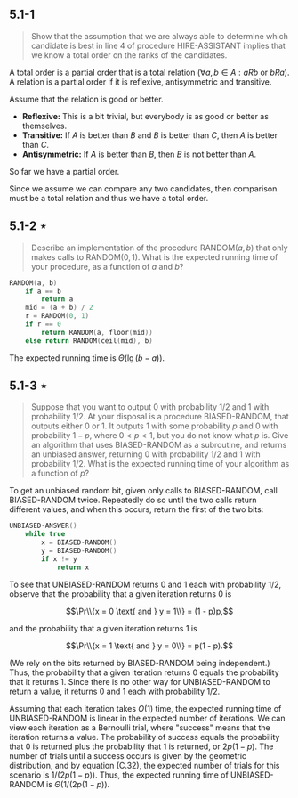## 5.1-1

> Show that the assumption that we are always able to determine which candidate is best in line 4 of procedure $\text{HIRE-ASSISTANT}$ implies that we know a total order on the ranks of the candidates.

A total order is a partial order that is a total relation $(\forall a, b \in A:aRb \text{ or } bRa)$.
A relation is a partial order if it is reflexive, antisymmetric and transitive.

Assume that the relation is good or better.

- **Reflexive:** This is a bit trivial, but everybody is as good or better as themselves.
- **Transitive:** If $A$ is better than $B$ and $B$ is better than $C$, then $A$ is better than $C$.
- **Antisymmetric:** If $A$ is better than $B$, then $B$ is not better than $A$.

So far we have a partial order.

Since we assume we can compare any two candidates, then comparison must be a total relation and thus we have a total order.

## 5.1-2 $\star$

> Describe an implementation of the procedure $\text{RANDOM}(a, b)$ that only makes calls to $\text{RANDOM}(0, 1)$. What is the expected running time of your procedure, as a function of $a$ and $b$?

```cpp
RANDOM(a, b)
    if a == b
        return a
    mid = (a + b) / 2
    r = RANDOM(0, 1)
    if r == 0
        return RANDOM(a, floor(mid))
    else return RANDOM(ceil(mid), b)
```

The expected running time is $\Theta(\lg(b - a))$.

## 5.1-3 $\star$

> Suppose that you want to output $0$ with probability $1 / 2$ and $1$ with probability $1 / 2$. At your disposal is a procedure $\text{BIASED-RANDOM}$, that outputs either $0$ or $1$. It outputs $1$ with some probability $p$ and $0$ with probability $1 - p$, where $0 < p < 1$, but you do not know what $p$ is. Give an algorithm that uses $\text{BIASED-RANDOM}$ as a subroutine, and returns an unbiased answer, returning $0$ with probability $1 / 2$ and $1$ with probability $1 / 2$. What is the expected running time of your algorithm as a function of $p$?

To get an unbiased random bit, given only calls to $\text{BIASED-RANDOM}$, call $\text{BIASED-RANDOM}$ twice. Repeatedly do so until the two calls return different values, and when this occurs, return the first of the two bits:

```cpp
UNBIASED-ANSWER()
    while true
        x = BIASED-RANDOM()
        y = BIASED-RANDOM()
        if x != y
            return x
```

To see that $\text{UNBIASED-RANDOM}$ returns $0$ and $1$ each with probability $1 / 2$, observe that the probability that a given iteration returns $0$ is

$$\Pr\\{x = 0 \text{ and } y = 1\\} = (1 - p)p,$$

and the probability that a given iteration returns $1$ is

$$\Pr\\{x = 1 \text{ and } y = 0\\} = p(1 - p).$$

(We rely on the bits returned by $\text{BIASED-RANDOM}$ being independent.) Thus, the probability that a given iteration returns $0$ equals the probability that it returns $1$. Since there is no other way for $\text{UNBIASED-RANDOM}$ to return a value, it returns $0$ and $1$ each with probability $1 / 2$.

Assuming that each iteration takes $O(1)$ time, the expected running time of $\text{UNBIASED-RANDOM}$ is linear in the expected number of iterations. We can view each iteration as a Bernoulli trial, where "success" means that the iteration returns a value. The probability of success equals the probability that $0$ is returned plus the probability that $1$ is returned, or $2p(1 - p)$. The number of trials until a success occurs is given by the geometric distribution, and by equation $\text{(C.32)}$, the expected number of trials for this scenario is $1 / (2p(1 - p))$. Thus, the expected running time of $\text{UNBIASED-RANDOM}$ is $\Theta(1 / (2p(1 - p))$.
